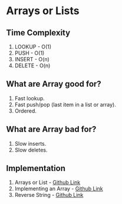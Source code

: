 # Arrays or Lists

## Time Complexity

1. LOOKUP - O(1)
2. PUSH - O(1)
3. INSERT - O(n)
4. DELETE - O(n)

## What are Array good for?

1. Fast lookup.
2. Fast push/pop (last item in a list or array).
3. Ordered.

## What are Array bad for?

1. Slow inserts.
2. Slow deletes.

## Implementation

1. Arrays or List - [Github Link](https://github.com/grandeurkoe/data-structures-and-algorithms/tree/3dfd1c20dbbf789f5d60a3fe2d4ab41c9d5eb6d2/data-structures/arrays-or-lists/arrays-or-lists)
2. Implementing an Array - [Github Link](https://github.com/grandeurkoe/data-structures-and-algorithms/tree/3dfd1c20dbbf789f5d60a3fe2d4ab41c9d5eb6d2/data-structures/arrays-or-lists/implementing-an-array)
3. Reverse String - [Github Link](https://github.com/grandeurkoe/data-structures-and-algorithms/tree/3dfd1c20dbbf789f5d60a3fe2d4ab41c9d5eb6d2/data-structures/arrays-or-lists/reverse-a-string)